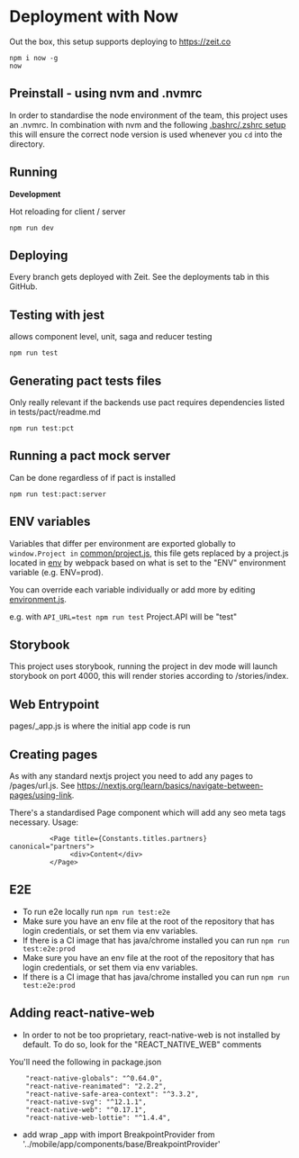 # Deployment with Now
Out the box, this setup supports deploying to https://zeit.co
```$xslt
npm i now -g
now
```

## Preinstall - using nvm and .nvmrc
In order to standardise the node environment of the team, this project uses an .nvmrc. In combination with nvm and the following [.bashrc/.zshrc setup](https://github.com/nvm-sh/nvm#bash) this will ensure the correct node version is used whenever you ``cd`` into the directory. 

## Running
**Development**

Hot reloading for client / server
```
npm run dev
```

## Deploying

Every branch gets deployed with Zeit. See the deployments tab in this GitHub.


## Testing with jest
allows component level, unit, saga and reducer testing
```
npm run test
```

## Generating pact tests files
Only really relevant if the backends use pact requires dependencies listed in tests/pact/readme.md

```
npm run test:pct
```

## Running a pact mock server 
Can be done regardless of if pact is installed
```
npm run test:pact:server
```

## ENV variables

Variables that differ per environment are exported globally to ``window.Project in`` [common/project.js](./common/project.js), this file gets replaced by a project.js located in [env](./env) by webpack based on what is set to the "ENV" environment variable (e.g. ENV=prod).
 
You can override each variable individually or add more by editing [environment.js](env/environment-variables.js). 

e.g. with  ``API_URL=test npm run test`` Project.API will be "test"

## Storybook

This project uses storybook, running the project in dev mode will launch storybook on port 4000, this will render stories according to /stories/index.

## Web Entrypoint

pages/_app.js is where the initial app code is run


## Creating pages

As with any standard nextjs project you need to add any pages to /pages/url.js. See https://nextjs.org/learn/basics/navigate-between-pages/using-link.

There's a standardised Page component which will add any seo meta tags necessary. Usage:

```$xslt
          <Page title={Constants.titles.partners} canonical="partners">
               <div>Content</div>
          </Page>
```

## E2E
- To run e2e locally run ``npm run test:e2e``
- Make sure you have an env file at the root of the repository that has login credentials, or set them via env variables.
- If there is a CI image that has java/chrome installed you can run ``npm run test:e2e:prod``
- Make sure you have an env file at the root of the repository that has login credentials, or set them via env variables.
- If there is a CI image that has java/chrome installed you can run ``npm run test:e2e:prod``

## Adding react-native-web
- In order to not be too proprietary, react-native-web is not installed by default. To do so, look for the "REACT_NATIVE_WEB" comments

You'll need the following in package.json
```
    "react-native-globals": "^0.64.0",
    "react-native-reanimated": "2.2.2",
    "react-native-safe-area-context": "^3.3.2",
    "react-native-svg": "^12.1.1",
    "react-native-web": "^0.17.1",
    "react-native-web-lottie": "^1.4.4",
```

- add wrap _app with import BreakpointProvider from '../mobile/app/components/base/BreakpointProvider'



